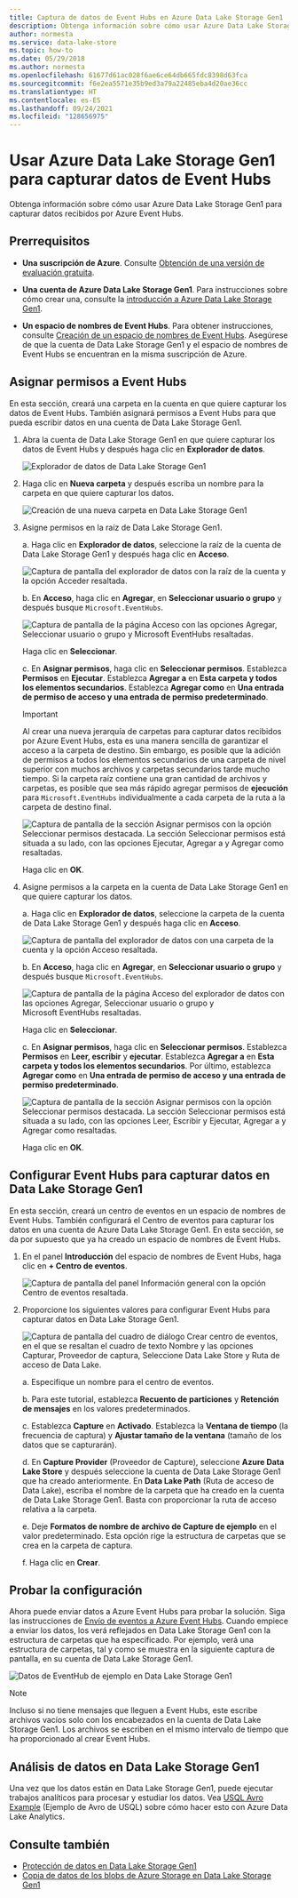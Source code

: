 ```yaml
---
title: Captura de datos de Event Hubs en Azure Data Lake Storage Gen1
description: Obtenga información sobre cómo usar Azure Data Lake Storage Gen1 para capturar datos recibidos por Azure Event Hubs. Comience comprobando los requisitos previos.
author: normesta
ms.service: data-lake-store
ms.topic: how-to
ms.date: 05/29/2018
ms.author: normesta
ms.openlocfilehash: 61677d61ac028f6ae6ce64db665fdc8398d63fca
ms.sourcegitcommit: f6e2ea5571e35b9ed3a79a22485eba4d20ae36cc
ms.translationtype: HT
ms.contentlocale: es-ES
ms.lasthandoff: 09/24/2021
ms.locfileid: "128656975"
---
```

# <a name="use-azure-data-lake-storage-gen1-to-capture-data-from-event-hubs"></a>Usar Azure Data Lake Storage Gen1 para capturar datos de Event Hubs

Obtenga información sobre cómo usar Azure Data Lake Storage Gen1 para capturar datos recibidos por Azure Event Hubs.

## <a name="prerequisites"></a>Prerrequisitos

* **Una suscripción de Azure**. Consulte [Obtención de una versión de evaluación gratuita](https://azure.microsoft.com/pricing/free-trial/).

* **Una cuenta de Azure Data Lake Storage Gen1**. Para instrucciones sobre cómo crear una, consulte la [introducción a Azure Data Lake Storage Gen1](data-lake-store-get-started-portal.md).

*  **Un espacio de nombres de Event Hubs**. Para obtener instrucciones, consulte [Creación de un espacio de nombres de Event Hubs](../event-hubs/event-hubs-create.md#create-an-event-hubs-namespace). Asegúrese de que la cuenta de Data Lake Storage Gen1 y el espacio de nombres de Event Hubs se encuentran en la misma suscripción de Azure.


## <a name="assign-permissions-to-event-hubs"></a>Asignar permisos a Event Hubs

En esta sección, creará una carpeta en la cuenta en que quiere capturar los datos de Event Hubs. También asignará permisos a Event Hubs para que pueda escribir datos en una cuenta de Data Lake Storage Gen1. 

1. Abra la cuenta de Data Lake Storage Gen1 en que quiere capturar los datos de Event Hubs y después haga clic en **Explorador de datos**.

    ![Explorador de datos de Data Lake Storage Gen1](./media/data-lake-store-archive-eventhub-capture/data-lake-store-open-data-explorer.png "Explorador de datos de Data Lake Storage Gen1")

1.  Haga clic en **Nueva carpeta** y después escriba un nombre para la carpeta en que quiere capturar los datos.

    ![Creación de una nueva carpeta en Data Lake Storage Gen1](./media/data-lake-store-archive-eventhub-capture/data-lake-store-create-new-folder.png "Creación de una nueva carpeta en Data Lake Storage Gen1")

1. Asigne permisos en la raíz de Data Lake Storage Gen1. 

    a. Haga clic en **Explorador de datos**, seleccione la raíz de la cuenta de Data Lake Storage Gen1 y después haga clic en **Acceso**.

    ![Captura de pantalla del explorador de datos con la raíz de la cuenta y la opción Acceder resaltada.](./media/data-lake-store-archive-eventhub-capture/data-lake-store-assign-permissions-to-root.png "Asignación de permisos para la raíz de Data Lake Storage Gen1")

    b. En **Acceso**, haga clic en **Agregar**, en **Seleccionar usuario o grupo** y después busque `Microsoft.EventHubs`. 

    ![Captura de pantalla de la página Acceso con las opciones Agregar, Seleccionar usuario o grupo y Microsoft EventHubs resaltadas.](./media/data-lake-store-archive-eventhub-capture/data-lake-store-assign-eventhub-sp.png "Asignación de permisos para la raíz de Data Lake Storage Gen1")
    
    Haga clic en **Seleccionar**.

    c. En **Asignar permisos**, haga clic en **Seleccionar permisos**. Establezca **Permisos** en **Ejecutar**. Establezca **Agregar a** en **Esta carpeta y todos los elementos secundarios**. Establezca **Agregar como** en **Una entrada de permiso de acceso y una entrada de permiso predeterminado**.

    > [!IMPORTANT]
    > Al crear una nueva jerarquía de carpetas para capturar datos recibidos por Azure Event Hubs, esta es una manera sencilla de garantizar el acceso a la carpeta de destino.  Sin embargo, es posible que la adición de permisos a todos los elementos secundarios de una carpeta de nivel superior con muchos archivos y carpetas secundarios tarde mucho tiempo.  Si la carpeta raíz contiene una gran cantidad de archivos y carpetas, es posible que sea más rápido agregar permisos de **ejecución** para `Microsoft.EventHubs` individualmente a cada carpeta de la ruta a la carpeta de destino final. 

    ![Captura de pantalla de la sección Asignar permisos con la opción Seleccionar permisos destacada. La sección Seleccionar permisos está situada a su lado, con las opciones Ejecutar, Agregar a y Agregar como resaltadas.](./media/data-lake-store-archive-eventhub-capture/data-lake-store-assign-eventhub-sp1.png "Asignación de permisos para la raíz de Data Lake Storage Gen1")

    Haga clic en **OK**.

1. Asigne permisos a la carpeta en la cuenta de Data Lake Storage Gen1 en que quiere capturar los datos.

    a. Haga clic en **Explorador de datos**, seleccione la carpeta de la cuenta de Data Lake Storage Gen1 y después haga clic en **Acceso**.

    ![Captura de pantalla del explorador de datos con una carpeta de la cuenta y la opción Acceso resaltada.](./media/data-lake-store-archive-eventhub-capture/data-lake-store-assign-permissions-to-folder.png "Asignación de permisos para la carpeta de Data Lake Storage Gen1")

    b. En **Acceso**, haga clic en **Agregar**, en **Seleccionar usuario o grupo** y después busque `Microsoft.EventHubs`. 

    ![Captura de pantalla de la página Acceso del explorador de datos con las opciones Agregar, Seleccionar usuario o grupo y Microsoft EventHubs resaltadas.](./media/data-lake-store-archive-eventhub-capture/data-lake-store-assign-eventhub-sp.png "Asignación de permisos para la carpeta de Data Lake Storage Gen1")
    
    Haga clic en **Seleccionar**.

    c. En **Asignar permisos**, haga clic en **Seleccionar permisos**. Establezca **Permisos** en **Leer, escribir** y **ejecutar**. Establezca **Agregar a** en **Esta carpeta y todos los elementos secundarios**. Por último, establezca **Agregar como** en **Una entrada de permiso de acceso y una entrada de permiso predeterminado**.

    ![Captura de pantalla de la sección Asignar permisos con la opción Seleccionar permisos destacada. La sección Seleccionar permisos está situada a su lado, con las opciones Leer, Escribir y Ejecutar, Agregar a y Agregar como resaltadas.](./media/data-lake-store-archive-eventhub-capture/data-lake-store-assign-eventhub-sp-folder.png "Asignación de permisos para la carpeta de Data Lake Storage Gen1")
    
    Haga clic en **OK**. 

## <a name="configure-event-hubs-to-capture-data-to-data-lake-storage-gen1"></a>Configurar Event Hubs para capturar datos en Data Lake Storage Gen1

En esta sección, creará un centro de eventos en un espacio de nombres de Event Hubs. También configurará el Centro de eventos para capturar los datos en una cuenta de Azure Data Lake Storage Gen1. En esta sección, se da por supuesto que ya ha creado un espacio de nombres de Event Hubs.

1. En el panel **Introducción** del espacio de nombres de Event Hubs, haga clic en **+ Centro de eventos**.

    ![Captura de pantalla del panel Información general con la opción Centro de eventos resaltada.](./media/data-lake-store-archive-eventhub-capture/data-lake-store-create-event-hub.png "Crear centro de eventos")

1. Proporcione los siguientes valores para configurar Event Hubs para capturar datos en Data Lake Storage Gen1.

    ![Captura de pantalla del cuadro de diálogo Crear centro de eventos, en el que se resaltan el cuadro de texto Nombre y las opciones Capturar, Proveedor de captura, Seleccione Data Lake Store y Ruta de acceso de Data Lake.](./media/data-lake-store-archive-eventhub-capture/data-lake-store-configure-eventhub.png "Crear centro de eventos")

    a. Especifique un nombre para el centro de eventos.
    
    b. Para este tutorial, establezca **Recuento de particiones** y **Retención de mensajes** en los valores predeterminados.
    
    c. Establezca **Capture** en **Activado**. Establezca la **Ventana de tiempo** (la frecuencia de captura) y **Ajustar tamaño de la ventana** (tamaño de los datos que se capturarán). 
    
    d. En **Capture Provider** (Proveedor de Capture), seleccione **Azure Data Lake Store** y después seleccione la cuenta de Data Lake Storage Gen1 que ha creado anteriormente. En **Data Lake Path** (Ruta de acceso de Data Lake), escriba el nombre de la carpeta que ha creado en la cuenta de Data Lake Storage Gen1. Basta con proporcionar la ruta de acceso relativa a la carpeta.

    e. Deje **Formatos de nombre de archivo de Capture de ejemplo** en el valor predeterminado. Esta opción rige la estructura de carpetas que se crea en la carpeta de captura.

    f. Haga clic en **Crear**.

## <a name="test-the-setup"></a>Probar la configuración

Ahora puede enviar datos a Azure Event Hubs para probar la solución. Siga las instrucciones de [Envío de eventos a Azure Event Hubs](../event-hubs/event-hubs-dotnet-framework-getstarted-send.md). Cuando empiece a enviar los datos, los verá reflejados en Data Lake Storage Gen1 con la estructura de carpetas que ha especificado. Por ejemplo, verá una estructura de carpetas, tal y como se muestra en la siguiente captura de pantalla, en su cuenta de Data Lake Storage Gen1.

![Datos de EventHub de ejemplo en Data Lake Storage Gen1](./media/data-lake-store-archive-eventhub-capture/data-lake-store-eventhub-data-sample.png "Datos de EventHub de ejemplo en Data Lake Storage Gen1")

> [!NOTE]
> Incluso si no tiene mensajes que lleguen a Event Hubs, este escribe archivos vacíos solo con los encabezados en la cuenta de Data Lake Storage Gen1. Los archivos se escriben en el mismo intervalo de tiempo que ha proporcionado al crear Event Hubs.
> 
>

## <a name="analyze-data-in-data-lake-storage-gen1"></a>Análisis de datos en Data Lake Storage Gen1

Una vez que los datos están en Data Lake Storage Gen1, puede ejecutar trabajos analíticos para procesar y estudiar los datos. Vea [USQL Avro Example](https://github.com/Azure/usql/tree/master/Examples/AvroExamples) (Ejemplo de Avro de USQL) sobre cómo hacer esto con Azure Data Lake Analytics.
  

## <a name="see-also"></a>Consulte también
* [Protección de datos en Data Lake Storage Gen1](data-lake-store-secure-data.md)
* [Copia de datos de los blobs de Azure Storage en Data Lake Storage Gen1](data-lake-store-copy-data-azure-storage-blob.md)
